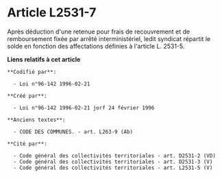 # Article L2531-7

Après déduction d'une retenue pour frais de recouvrement et de remboursement fixée par arrêté interministériel, ledit
syndicat répartit le solde en fonction des affectations définies à l'article L. 2531-5.

**Liens relatifs à cet article**

	**Codifié par**:

	  - Loi n°96-142 1996-02-21

	**Créé par**:

	  - Loi n°96-142 1996-02-21 jorf 24 février 1996

	**Anciens textes**:

	  - CODE DES COMMUNES. - art. L263-9 (Ab)

	**Cité par**:

	  - Code général des collectivités territoriales - art. D2531-2 (VD)
	  - Code général des collectivités territoriales - art. D2531-3 (V)
	  - Code général des collectivités territoriales - art. L2531-5 (V)

